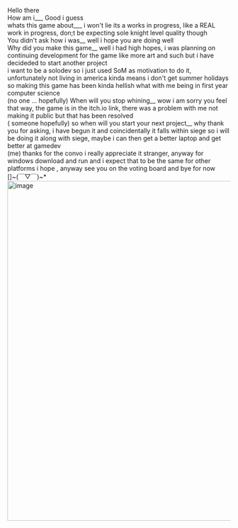 Hello there  
How am i___ Good i guess  
whats this game about___ i won't lie its a works in progress, like a REAL work in progress, don;t be expecting sole knight level quality though  
You didn't ask how i was__ well i hope you are doing well  
Why did you make this game__ well i had high hopes, i was planning on continuing development for the game like more art and such but i have decideded to start another project  
i want to be a solodev so i just used SoM as motivation to do it, unfortunately not living in america kinda means i don't get summer holidays so making this game has been kinda hellish what with me being in first year computer science  
(no  one ... hopefully) When will you stop whining__ wow i am sorry you feel that way, the game is in the itch.io link, there was a problem with me not making it public but that has been resolved  
( someone hopefully) so when will you start your next project__ why thank you for asking, i have begun it and coincidentally it falls within siege so i will be doing it along with siege, maybe i can then get a better laptop and get better at gamedev  
(me) thanks for the convo i really appreciate it stranger, anyway for windows download and run and i expect that to be the same for other platforms i hope , anyway see you on the voting board and bye for now  
[]~(￣▽￣)~*
<img width="1365" height="767" alt="image" src="https://github.com/user-attachments/assets/5c71c8ee-b803-45ee-9b22-9e8237f79e9a" />
